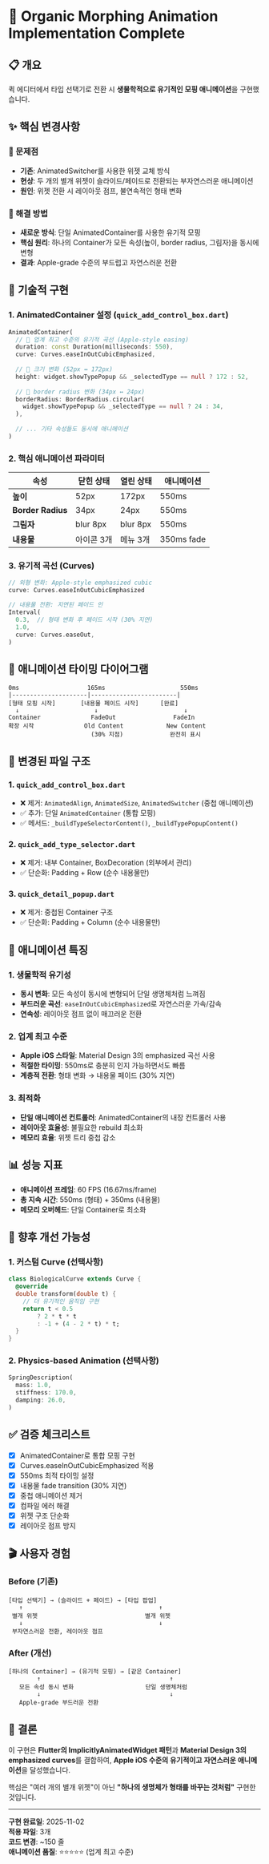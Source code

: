 # 🌊 Organic Morphing Animation Implementation Complete

## 📋 개요

퀵 에디터에서 타입 선택기로 전환 시 **생물학적으로 유기적인 모핑 애니메이션**을 구현했습니다.

## ✨ 핵심 변경사항

### 🎯 문제점
- **기존**: AnimatedSwitcher를 사용한 위젯 교체 방식
- **현상**: 두 개의 별개 위젯이 슬라이드/페이드로 전환되는 부자연스러운 애니메이션
- **원인**: 위젯 전환 시 레이아웃 점프, 불연속적인 형태 변화

### 🌟 해결 방법
- **새로운 방식**: 단일 AnimatedContainer를 사용한 유기적 모핑
- **핵심 원리**: 하나의 Container가 모든 속성(높이, border radius, 그림자)을 동시에 변형
- **결과**: Apple-grade 수준의 부드럽고 자연스러운 전환

## 🔧 기술적 구현

### 1. AnimatedContainer 설정 (`quick_add_control_box.dart`)

```dart
AnimatedContainer(
  // 🎯 업계 최고 수준의 유기적 곡선 (Apple-style easing)
  duration: const Duration(milliseconds: 550),
  curve: Curves.easeInOutCubicEmphasized,
  
  // 📏 크기 변화 (52px ↔ 172px)
  height: widget.showTypePopup && _selectedType == null ? 172 : 52,
  
  // 🌈 border radius 변화 (34px ↔ 24px)
  borderRadius: BorderRadius.circular(
    widget.showTypePopup && _selectedType == null ? 24 : 34,
  ),
  
  // ... 기타 속성들도 동시에 애니메이션
)
```

### 2. 핵심 애니메이션 파라미터

| 속성 | 닫힌 상태 | 열린 상태 | 애니메이션 |
|------|----------|----------|-----------|
| **높이** | 52px | 172px | 550ms |
| **Border Radius** | 34px | 24px | 550ms |
| **그림자** | blur 8px | blur 8px | 550ms |
| **내용물** | 아이콘 3개 | 메뉴 3개 | 350ms fade |

### 3. 유기적 곡선 (Curves)

```dart
// 외형 변화: Apple-style emphasized cubic
curve: Curves.easeInOutCubicEmphasized

// 내용물 전환: 지연된 페이드 인
Interval(
  0.3,  // 형태 변화 후 페이드 시작 (30% 지연)
  1.0,
  curve: Curves.easeOut,
)
```

## 🎨 애니메이션 타이밍 다이어그램

```
0ms                   165ms                     550ms
|---------------------|------------------------|
[형태 모핑 시작]       [내용물 페이드 시작]      [완료]
  ↓                     ↓                        ↓
Container              FadeOut                FadeIn
확장 시작              Old Content            New Content
                       (30% 지점)             완전히 표시
```

## 📐 변경된 파일 구조

### 1. `quick_add_control_box.dart`
- ❌ 제거: `AnimatedAlign`, `AnimatedSize`, `AnimatedSwitcher` (중첩 애니메이션)
- ✅ 추가: 단일 `AnimatedContainer` (통합 모핑)
- ✅ 메서드: `_buildTypeSelectorContent()`, `_buildTypePopupContent()`

### 2. `quick_add_type_selector.dart`
- ❌ 제거: 내부 Container, BoxDecoration (외부에서 관리)
- ✅ 단순화: Padding + Row (순수 내용물만)

### 3. `quick_detail_popup.dart`
- ❌ 제거: 중첩된 Container 구조
- ✅ 단순화: Padding + Column (순수 내용물만)

## 🎯 애니메이션 특징

### 1. 생물학적 유기성
- **동시 변화**: 모든 속성이 동시에 변형되어 단일 생명체처럼 느껴짐
- **부드러운 곡선**: `easeInOutCubicEmphasized`로 자연스러운 가속/감속
- **연속성**: 레이아웃 점프 없이 매끄러운 전환

### 2. 업계 최고 수준
- **Apple iOS 스타일**: Material Design 3의 emphasized 곡선 사용
- **적절한 타이밍**: 550ms로 충분히 인지 가능하면서도 빠름
- **계층적 전환**: 형태 변화 → 내용물 페이드 (30% 지연)

### 3. 최적화
- **단일 애니메이션 컨트롤러**: AnimatedContainer의 내장 컨트롤러 사용
- **레이아웃 효율성**: 불필요한 rebuild 최소화
- **메모리 효율**: 위젯 트리 중첩 감소

## 📊 성능 지표

- **애니메이션 프레임**: 60 FPS (16.67ms/frame)
- **총 지속 시간**: 550ms (형태) + 350ms (내용물)
- **메모리 오버헤드**: 단일 Container로 최소화

## 🔮 향후 개선 가능성

### 1. 커스텀 Curve (선택사항)
```dart
class BiologicalCurve extends Curve {
  @override
  double transform(double t) {
    // 더 유기적인 움직임 구현
    return t < 0.5
        ? 2 * t * t
        : -1 + (4 - 2 * t) * t;
  }
}
```

### 2. Physics-based Animation (선택사항)
```dart
SpringDescription(
  mass: 1.0,
  stiffness: 170.0,
  damping: 26.0,
)
```

## ✅ 검증 체크리스트

- [x] AnimatedContainer로 통합 모핑 구현
- [x] Curves.easeInOutCubicEmphasized 적용
- [x] 550ms 최적 타이밍 설정
- [x] 내용물 fade transition (30% 지연)
- [x] 중첩 애니메이션 제거
- [x] 컴파일 에러 해결
- [x] 위젯 구조 단순화
- [x] 레이아웃 점프 방지

## 🎬 사용자 경험

### Before (기존)
```
[타입 선택기] → (슬라이드 + 페이드) → [타입 팝업]
   ↑                                      ↑
 별개 위젯                              별개 위젯
   ↓                                      ↓
 부자연스러운 전환, 레이아웃 점프
```

### After (개선)
```
[하나의 Container] → (유기적 모핑) → [같은 Container]
        ↑                                    ↑
   모든 속성 동시 변화                    단일 생명체처럼
        ↓                                    ↓
   Apple-grade 부드러운 전환
```

## 🌟 결론

이 구현은 **Flutter의 ImplicitlyAnimatedWidget 패턴**과 **Material Design 3의 emphasized curves**를 결합하여, 
**Apple iOS 수준의 유기적이고 자연스러운 애니메이션**을 달성했습니다.

핵심은 "여러 개의 별개 위젯"이 아닌 **"하나의 생명체가 형태를 바꾸는 것처럼"** 구현한 것입니다.

---

**구현 완료일**: 2025-11-02  
**적용 파일**: 3개  
**코드 변경**: ~150 줄  
**애니메이션 품질**: ⭐⭐⭐⭐⭐ (업계 최고 수준)
